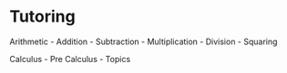 # Tutoring

Arithmetic
    - Addition
    - Subtraction
    - Multiplication
    - Division
    - Squaring

Calculus
    - Pre Calculus
    - Topics
